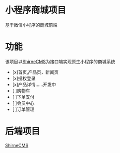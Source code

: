 # 小程序商城项目
基于微信小程序的商城前端

# 功能
该项目以[ShirneCMS](https://gitee.com/shirnecn/ShirneCMS)为接口端实现原生小程序的商城系统<br />

 - [x]首页,产品页，新闻页
 - [x]授权登录
 - [x]产品详情……开发中
 - [ ]购物车
 - [ ]下单支付
 - [ ]会员中心
 - [ ]订单管理

# 后端项目
[ShirneCMS](https://gitee.com/shirnecn/ShirneCMS)